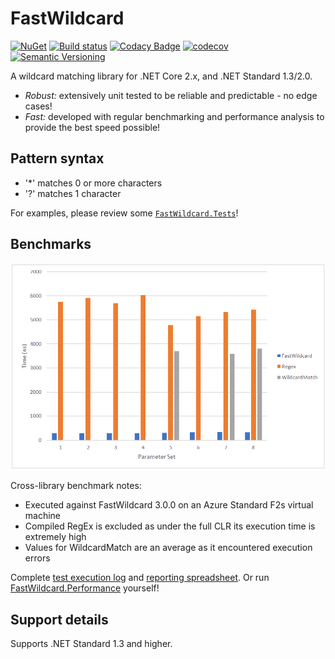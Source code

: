 # FastWildcard

[![NuGet](https://img.shields.io/nuget/v/fastwildcard.svg)](https://www.nuget.org/packages/FastWildcard)
[![Build status](https://ci.appveyor.com/api/projects/status/94xf2m1qnljqe431?svg=true)](https://ci.appveyor.com/project/alexangas/fastwildcard)
[![Codacy Badge](https://api.codacy.com/project/badge/Grade/34a2ab4c49264b7aba88e7cb92fbaee0)](https://www.codacy.com/app/alexangas/fastwildcard?utm_source=github.com&amp;utm_medium=referral&amp;utm_content=fastwildcard/fastwildcard&amp;utm_campaign=Badge_Grade)
[![codecov](https://codecov.io/gh/fastwildcard/fastwildcard/branch/master/graph/badge.svg)](https://codecov.io/gh/fastwildcard/fastwildcard)
[![Semantic Versioning](https://img.shields.io/badge/semver-2.0.0-3D9FE0.svg)](http://semver.org/)

A wildcard matching library for .NET Core 2.x, and .NET Standard 1.3/2.0.

* _*Robust:*_ extensively unit tested to be reliable and predictable - no edge cases!
* _*Fast:*_ developed with regular benchmarking and performance analysis to provide the best speed possible!

## Pattern syntax

* '*' matches 0 or more characters
* '?' matches 1 character

For examples, please review some [`FastWildcard.Tests`](tests/FastWildcard.Tests/IsMatchTests.cs)!

## Benchmarks

![Cross-library comparison](reports/FastWildcard.Performance.Benchmarks.LibraryComparison-report.png)

Cross-library benchmark notes:

* Executed against FastWildcard 3.0.0 on an Azure Standard F2s virtual machine
* Compiled RegEx is excluded as under the full CLR its execution time is extremely high
* Values for WildcardMatch are an average as it encountered execution errors

Complete [test execution log](reports/FastWildcard.Performance.Benchmarks.LibraryComparison.log) and [reporting spreadsheet](reports/FastWildcard.Performance.Benchmarks.LibraryComparison-report.xlsx).
Or run [FastWildcard.Performance](tests/FastWildcard.Performance) yourself!

## Support details

Supports .NET Standard 1.3 and higher.
